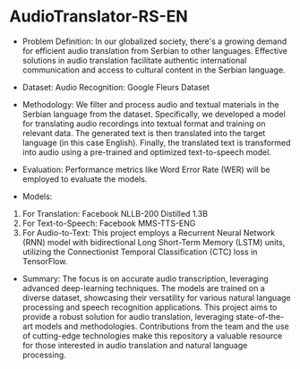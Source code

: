 # AudioTranslator-RS-EN

- Problem Definition:
In our globalized society, there's a growing demand for efficient audio translation from Serbian to other languages. Effective solutions in audio translation facilitate authentic international communication and access to cultural content in the Serbian language.

- Dataset:
Audio Recognition: Google Fleurs Dataset

- Methodology:
We filter and process audio and textual materials in the Serbian language from the dataset. Specifically, we developed a model for translating audio recordings into textual format and training on relevant data. The generated text is then translated into the target language (in this case English). Finally, the translated text is transformed into audio using a pre-trained and optimized text-to-speech model.

- Evaluation:
Performance metrics like Word Error Rate (WER) will be employed to evaluate the models.

- Models:
1. For Translation: Facebook NLLB-200 Distilled 1.3B
2. For Text-to-Speech: Facebook MMS-TTS-ENG
3. For Audio-to-Text: This project employs a Recurrent Neural Network (RNN) model with bidirectional Long Short-Term Memory (LSTM) units, utilizing the Connectionist Temporal Classification (CTC) loss in TensorFlow. 

- Summary:
The focus is on accurate audio transcription, leveraging advanced deep-learning techniques. The models are trained on a diverse dataset, showcasing their versatility for various natural language processing and speech recognition applications. This project aims to provide a robust solution for audio translation, leveraging state-of-the-art models and methodologies. Contributions from the team and the use of cutting-edge technologies make this repository a valuable resource for those interested in audio translation and natural language processing.
